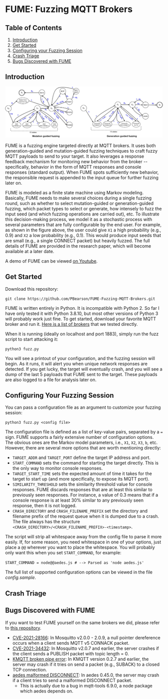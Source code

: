 # FUME: Fuzzing MQTT Brokers

## Table of Contents
1. [Introduction](#introduction)
2. [Get Started](#get-started)
3. [Configuring your Fuzzing Session](#configuring-your-fuzzing-session)
4. [Crash Triage](#crash-triage)
5. [Bugs Discovered with FUME](#bugs-discovered-with-fume)

## Introduction

![FUME Markov Models](images/fuzz_algorithm_both.jpg)

FUME is a fuzzing engine targeted directly at MQTT brokers. It uses both generation-guided and mutation-guided fuzzing techniques to craft fuzzy MQTT payloads to send to your target. It also leverages a response feedback mechanism for monitoring new behavior from the broker -- specifically, behavior in the form of MQTT responses and console responses (standard output). When FUME spots sufficiently new behavior, the responsible request is appended to the input queue for further fuzzing later on.

FUME is modeled as a finite state machine using Markov modeling. Basically, FUME needs to make several choices during a single fuzzing round, such as whether to select mutation-guided or generation-guided fuzzing, which packet types to select or generate, how intensely to fuzz the input seed (and which fuzzing operations are carried out), etc. To illustrate this decision-making process, we model it as a stochastic process with several parameters that are fully configurable by the end user. For example, as shown in the figure above, the user could give `X1` a high probability (e.g., 0.9) and `X2` a low probability (e.g., 0.1). This would produce input seeds that are small (e.g., a single CONNECT packet) but heavily fuzzed. The full details of FUME are provided in the research paper, which will become available at a later date.

A demo of FUME can be viewed [on Youtube](https://www.youtube.com/watch?v=99gAayiIcEo).

## Get Started

Download this repository:

```
git clone https://github.com/PBearson/FUME-Fuzzing-MQTT-Brokers.git
```

FUME is written entirely in Python. It is incompatible with Python 2. So far I have only tested it with Python 3.8.10, but most other versions of Python 3 will probably work just fine. To get started, download your favorite MQTT broker and run it. [Here is a list of brokers](https://github.com/PBearson/FUME_Targets) that we tested directly.

When it is running (ideally on localhost and port 1883), simply run the fuzz script to start attacking it:

```
python3 fuzz.py
```

You will see a printout of your configuration, and the fuzzing session will begin. As it runs, it will alert you when unique network responses are detected. If you get lucky, the target will eventually crash, and you will see a dump of the last 5 payloads that FUME sent to the target. These payloads are also logged to a file for analysis later on.

## Configuring Your Fuzzing Session

You can pass a configuration file as an argument to customize your fuzzing session:

```
python3 fuzz.py <config file>
```

The configuration file is defined as a list of key-value pairs, separated by a `=` sign. FUME supports a fairly extensive number of configuration options. The obvious ones are the Markov model parameters, i.e., `X1`, `X2`, `X3`, `b`, etc. However, there are several more options that are worth mentioning directly:

* `TARGET_ADDR` and `TARGET_PORT` define the target IP address and port.
* `START_COMMAND` sets the command for starting the target directly. This is the only way to monitor console responses.
* `TARGET_START_TIME` sets the expected amount of time it takes for the target to start up (and more specifically, to expose its MQTT port).
* `SIMILARITY_THRESHOLD` sets the similarity threshold value for console responses. FUME discards responses that are at least this similar to previously seen responses. For instance, a value of 0.3 means that if a console response is at least 30% similar to any previously seen response, then it is not logged.
* `CRASH_DIRECTORY` and `CRASH_FILENAME_PREFIX` set the directory and filename prefix of the request queue when it is dumped due to a crash. The file always has the structure `<CRASH_DIRECTORY>/<CRASH_FILENAME_PREFIX>-<timestamp>`.

The script will strip all whitespace away from the config file to parse it more easily. If, for some reason, you need whitespace in one of your options, just place a `@@` wherever you want to place the whitespace. You will probably only want this when you set `START_COMMAND`, for example:

`
START_COMMAND = node@@aedes.js # --> Parsed as 'node aedes.js'
`

The full list of supported configuration options can be viewed in the file _config.sample_.

## Crash Triage

## Bugs Discovered with FUME

If you want to test FUME yourself on the same brokers we did, please refer to [this repository](https://github.com/PBearson/FUME_Targets).

* [CVE-2021-28166](https://nvd.nist.gov/vuln/detail/CVE-2021-28166): In Mosquitto v2.0.0 - 2.0.9, a null pointer dereference occurs when a client sends MQTT v5 CONNACK packet.
* [CVE-2021-34432](https://nvd.nist.gov/vuln/detail/CVE-2021-34432): In Mosquitto v2.0.7 and earlier, the server crashes if the client sends a PUBLISH packet with topic length = 0.
* [KMQTT broken pipe error](https://github.com/davidepianca98/KMQTT/commit/7a4e31567c1a850e86bdc0660e243e7e6e9a33cf): In KMQTT version 0.2.7 and earlier, the server may crash if it tries on send a packet (e.g., SUBACK) to a closed TCP connection.
* [aedes malformed DISCONNECT](https://github.com/mqttjs/mqtt-packet/pull/107): In aedes 0.45.0, the server may crash if a client tries to send a malformed DISCONNECT packet.
  * This is actually due to a bug in mqtt-tools 6.9.0, a node package which aedes depends on.
